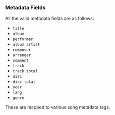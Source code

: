 ### Metadata Fields
All the valid metadata fields are as follows:
* `title`
* `album`
* `performer`
* `album artist`
* `composer`
* `arranger`
* `comment`
* `track`
* `track total`
* `disc`
* `disc total`
* `year`
* `lang`
* `genre`

These are mapped to various song metadata tags.
